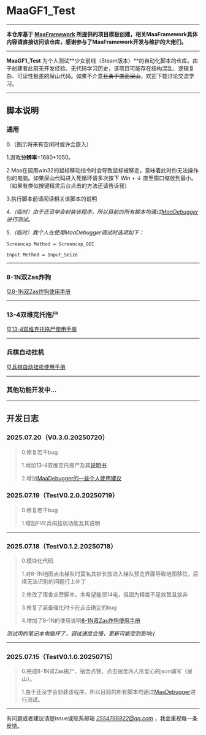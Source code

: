 <!-- markdownlint-disable MD033 MD041 -->

# MaaGF1_Test

</div>

---

**本仓库基于 [MaaFramework](https://github.com/MaaXYZ/MaaFramework) 所提供的项目模板创建，相关MaaFramework具体内容请直接访问该仓库，感谢参与了MaaFramework开发与维护的大佬们。**

---

**MaaGF1_Test** 为个人测试**少女前线（Steam版本）**的自动化脚本的仓库。由于创建者此前无开发经验、无代码学习历史，该项目可能存在结构混乱、逻辑复杂、可读性极差的屎山代码。如果不介意~~且勇于直面屎山~~，欢迎下载讨论交流学习。

---

## 脚本说明

### 通用

0.（图示将来有空闲时或许会嵌入）

1.游戏**分辨率**=1680\*1050。

2.Maa在调用win32的鼠标移动指令时会导致鼠标被移走，意味着此时你无法操作你的电脑。如果屎山代码进入死循环请多次按下 Win + ↓ 直至窗口缩放到最小。（如果有类似按键精灵后台点击的方法还请告诉我）

3.执行脚本前请阅读相关该脚本的说明

4._（临时）由于还没学会封装该程序，所以目前的所有脚本均通过[MaaDebugger](https://github.com/MaaXYZ/MaaDebugger)进行测试。_

5._（临时）我个人在使用MaaDebugger调试时选项如下：_

    Screencap Method = Screencap_GDI

    Input Method = Input_Seize

---

### 8-1N双Zas炸狗

见[8-1N双Zas炸狗使用手册](https://github.com/LeonNagant/MaaGF1_Test/blob/main/manual/8-1N%E5%8F%8CZas%E7%82%B8%E7%8B%97%E4%BD%BF%E7%94%A8%E6%89%8B%E5%86%8C.md)

---

### 13-4双维克托拖尸

见[13-4双维克托拖尸使用手册](https://github.com/LeonNagant/MaaGF1_Test/blob/main/manual/13-4%E5%8F%8C%E7%BB%B4%E5%85%8B%E6%89%98%E6%8B%96%E5%B0%B8%E4%BD%BF%E7%94%A8%E6%89%8B%E5%86%8C.md)

---

### 兵棋自动挂机

见[兵棋自动挂机使用手册](https://github.com/LeonNagant/MaaGF1_Test/blob/main/manual/%E5%85%B5%E6%A3%8B%E8%87%AA%E5%8A%A8%E6%8C%82%E6%9C%BA%E4%BD%BF%E7%94%A8%E6%89%8B%E5%86%8C.md)

---

### 其他功能开发中...

---

## 开发日志

### 2025.07.20（V0.3.0.20250720）

> 0.修复若干bug 
>
>1.增加13-4双维克托拖尸及其[说明书](https://github.com/LeonNagant/MaaGF1_Test/blob/main/manual/13-4%E5%8F%8C%E7%BB%B4%E5%85%8B%E6%89%98%E6%8B%96%E5%B0%B8%E4%BD%BF%E7%94%A8%E6%89%8B%E5%86%8C.md)
>
>2.增加[MaaDebugger的一些个人使用建议](https://github.com/LeonNagant/MaaGF1_Test/blob/main/manual/MaaDebugger%E7%9A%84%E4%B8%80%E4%BA%9B%E4%B8%AA%E4%BA%BA%E4%BD%BF%E7%94%A8%E5%BB%BA%E8%AE%AE.md)

### 2025.07.19（TestV0.2.0.20250719）

> 0.修复若干bug
>
> 1.增加PVE兵棋挂机功能及其说明

---

### 2025.07.18（TestV0.1.2.20250718）

> 0.模块化代码
>
> 1.对8-1N地图点击梯队时莫名其妙长按进入梯队预览界面导致地图移位，后续无法识别的问题打上补丁
>
> 2.修改了宿舍点赞脚本，本希望能领14电，但因为精度不足故暂且放弃
>
> 3.修复了装备强化时卡在点击确定的bug
>
> 4.增加了8-1N的使用说明[8-1N双Zas炸狗使用手册](https://github.com/LeonNagant/MaaGF1_Test/blob/main/manual/8-1N%E5%8F%8CZas%E7%82%B8%E7%8B%97%E4%BD%BF%E7%94%A8%E6%89%8B%E5%86%8C.md)

_测试用的笔记本电脑坏了，调试速度会慢，更新可能受到影响:(_

---

### 2025.07.15（TestV0.1.0.20250715）

> 0.完成8-1N双Zas拖尸、宿舍点赞、点击宿舍内人形爱心的json编写（屎山）。
>
> 1.由于还没学会封装该程序，所以目前的所有脚本均通过[MaaDebugger](https://github.com/MaaXYZ/MaaDebugger)进行测试。

---

有问题或者建议请提issue或联系邮箱 *2554766922@qq.com* ，我会重视每一条反馈。
